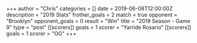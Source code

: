 +++
author = "Chris"
categories = []
date = 2019-06-08T12:00:00Z
description = "2019 Stats"
frother_goals = 2
match = true
opponent = "Brooklyn"
opponent_goals = 0
result = "Win"
title = "2019 Season - Game 9"
type = "post"
[[scorers]]
goals = 1
scorer = "Yarride Rosario"
[[scorers]]
goals = 1
scorer = "OG"
+++